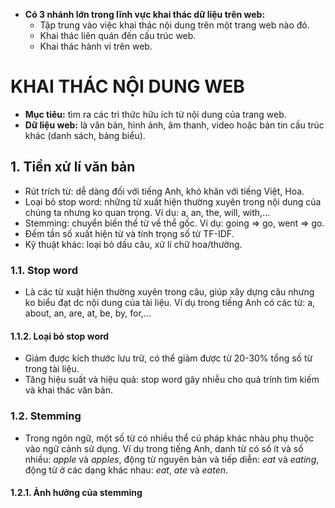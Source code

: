 * **Có 3 nhánh lớn trong lĩnh vực khai thác dữ liệu trên web:**
  * Tập trung vào việc khai thác nội dung trên một trang web nào đó.
  * Khai thác liên quán đến cấu trúc web.
  * Khai thác hành vi trên web.

# KHAI THÁC NỘI DUNG WEB
* **Mục tiêu:** tìm ra các tri thức hữu ích từ nội dung của trang web.
* **Dữ liệu web:** là văn bản, hình ảnh, âm thanh, video hoặc bản tin cấu trúc khác (danh sách, bảng biểu).
## 1. Tiền xử lí văn bản
* Rút trích từ: dễ dàng đối với tiếng Anh, khó khăn với tiếng Việt, Hoa.
* Loại bỏ stop word: những từ xuất hiện thường xuyên trong nội dung của chúng ta nhưng ko quan trọng. Ví dụ: a, an, the, will, with,...
* Stemming: chuyển biến thể từ về thể gốc. Ví dụ: going => go, went => go.
* Đếm tần số xuất hiện từ và tính trọng số từ TF-IDF.
* Kỹ thuật khác: loại bỏ dấu câu, xử lí chữ hoa/thường.

### 1.1. Stop word
* Là các từ xuật hiện thường xuyên trong câu, giúp xây dựng câu nhưng ko biểu đạt dc nội dung của tài liệu. Ví dụ trong tiếng Anh có các từ: a, about, an, are, at, be, by, for,...
#### 1.1.2. Loại bỏ stop word
* Giảm được kích thước lưu trữ, có thể giảm được từ 20-30% tổng số từ trong tài liệu.
* Tăng hiệu suất và hiệu quả: stop word gây nhiễu cho quá trính tìm kiếm và khai thác văn bản.
### 1.2. Stemming
* Trong ngôn ngữ, một số từ có nhiều thể cú pháp khác nhàu phụ thuộc vào ngữ cảnh sử dụng. Ví dụ trong tiếng Anh, danh từ có số ít và số nhiều: *apple* và *apples*, động từ nguyên bản và tiếp diễn: *eat* và *eating*, động từ ở các dạng khác nhau: *eat*, *ate* và *eaten*.
#### 1.2.1. Ảnh hưởng của stemming
